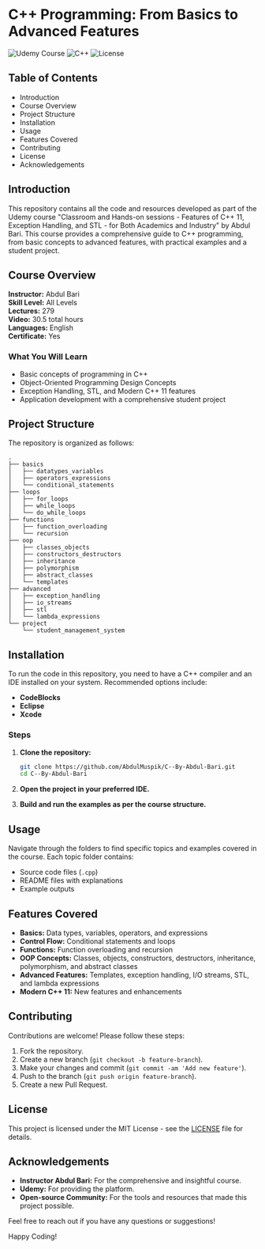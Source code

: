 # C++ Programming: From Basics to Advanced Features

![Udemy Course](https://img.shields.io/badge/Udemy-Course-blue)
![C++](https://img.shields.io/badge/C%2B%2B-11%20%2F%20STL-brightgreen)
![License](https://img.shields.io/badge/License-MIT-yellowgreen)

## Table of Contents

- Introduction
- Course Overview
- Project Structure
- Installation
- Usage
- Features Covered
- Contributing
- License
- Acknowledgements

## Introduction

This repository contains all the code and resources developed as part of the Udemy course "Classroom and Hands-on sessions - Features of C++ 11, Exception Handling, and STL - for Both Academics and Industry" by Abdul Bari. This course provides a comprehensive guide to C++ programming, from basic concepts to advanced features, with practical examples and a student project.

## Course Overview

**Instructor:** Abdul Bari  
**Skill Level:** All Levels  
**Lectures:** 279  
**Video:** 30.5 total hours  
**Languages:** English  
**Certificate:** Yes

### What You Will Learn

- Basic concepts of programming in C++
- Object-Oriented Programming Design Concepts
- Exception Handling, STL, and Modern C++ 11 features
- Application development with a comprehensive student project

## Project Structure

The repository is organized as follows:

```plaintext
.
├── basics
│   ├── datatypes_variables
│   ├── operators_expressions
│   └── conditional_statements
├── loops
│   ├── for_loops
│   ├── while_loops
│   └── do_while_loops
├── functions
│   ├── function_overloading
│   └── recursion
├── oop
│   ├── classes_objects
│   ├── constructors_destructors
│   ├── inheritance
│   ├── polymorphism
│   ├── abstract_classes
│   └── templates
├── advanced
│   ├── exception_handling
│   ├── io_streams
│   ├── stl
│   └── lambda_expressions
└── project
    └── student_management_system
```

## Installation

To run the code in this repository, you need to have a C++ compiler and an IDE installed on your system. Recommended options include:

- **CodeBlocks**
- **Eclipse**
- **Xcode**

### Steps

1. **Clone the repository:**

    ```sh
    git clone https://github.com/AbdulMuspik/C--By-Abdul-Bari.git
    cd C--By-Abdul-Bari
    ```

2. **Open the project in your preferred IDE.**
3. **Build and run the examples as per the course structure.**

## Usage

Navigate through the folders to find specific topics and examples covered in the course. Each topic folder contains:

- Source code files (`.cpp`)
- README files with explanations
- Example outputs

## Features Covered

- **Basics:** Data types, variables, operators, and expressions
- **Control Flow:** Conditional statements and loops
- **Functions:** Function overloading and recursion
- **OOP Concepts:** Classes, objects, constructors, destructors, inheritance, polymorphism, and abstract classes
- **Advanced Features:** Templates, exception handling, I/O streams, STL, and lambda expressions
- **Modern C++ 11:** New features and enhancements

## Contributing

Contributions are welcome! Please follow these steps:

1. Fork the repository.
2. Create a new branch (`git checkout -b feature-branch`).
3. Make your changes and commit (`git commit -am 'Add new feature'`).
4. Push to the branch (`git push origin feature-branch`).
5. Create a new Pull Request.

## License

This project is licensed under the MIT License - see the [LICENSE](https://github.com/AbdulMuspik/C--By-Abdul-Bari/blob/main/LICENSE) file for details.

## Acknowledgements

- **Instructor Abdul Bari:** For the comprehensive and insightful course.
- **Udemy:** For providing the platform.
- **Open-source Community:** For the tools and resources that made this project possible.

Feel free to reach out if you have any questions or suggestions!

Happy Coding!
